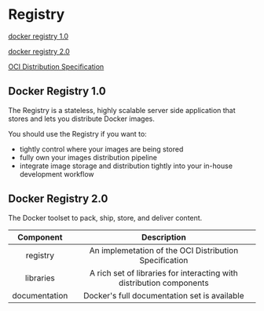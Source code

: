 # Registry

[docker registry 1.0](https://github.com/docker/docker-registry)

[docker registry 2.0](https://github.com/docker/distribution)

[OCI Distribution Specification](https://github.com/opencontainers/distribution-spec)

## Docker Registry 1.0

The Registry is a stateless, highly scalable server side application that stores and lets you distribute Docker images.

You should use the Registry if you want to:

- tightly control where your images are being stored
- fully own your images distribution pipeline
- integrate image storage and distribution tightly into your in-house development workflow

## Docker Registry 2.0

The Docker toolset to pack, ship, store, and deliver content.

|Component|Description|
|:--:|:--:|
|registry|An implemetation of the OCI Distribution Specification|
|libraries|A rich set of libraries for interacting with distribution components|
|documentation|Docker's full documentation set is available|

